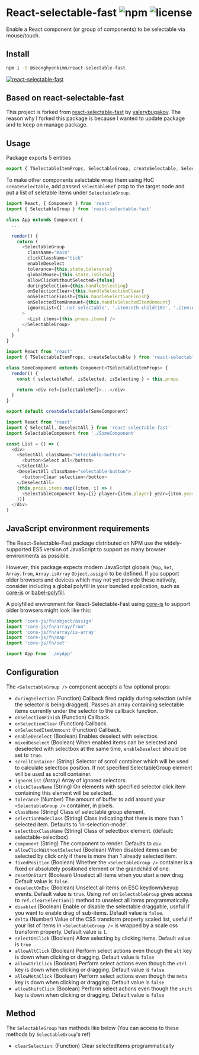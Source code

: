 # React-selectable-fast ![npm](https://img.shields.io/npm/v/react-selectable-fast.svg) ![license](https://img.shields.io/npm/l/react-selectable-fast.svg)

Enable a React component (or group of components) to be selectable via mouse/touch.

## Install

```sh
npm i -S @seonghyenkimm/react-selectable-fast
```

[![react-selectable-fast](https://nodei.co/npm/react-selectable-fast.png?downloads=true&downloadRank=true&stars=true)](https://nodei.co/npm/react-selectable-fast/)

## Based on react-selectable-fast

This project is forked from [react-selectable-fast](https://github.com/valerybugakov/react-selectable-fast) by [valerybugakov](https://github.com/valerybugakov). The reason why I forked this package is because I wanted to update package and to keep on manage package.

## Usage

Package exports 5 entities

```ts
export { TSelectableItemProps, SelectableGroup, createSelectable, SelectAll, DeselectAll }
```

To make other components selectable wrap them using HoC `createSelectable`, add passed `selectableRef` prop to the target node and put a list of seletable items under `SelectableGroup`.

```ts
import React, { Component } from 'react'
import { SelectableGroup } from 'react-selectable-fast'

class App extends Component {
  ...

  render() {
    return (
      <SelectableGroup
        className="main"
        clickClassName="tick"
        enableDeselect
        tolerance={this.state.tolerance}
        globalMouse={this.state.isGlobal}
        allowClickWithoutSelected={false}
        duringSelection={this.handleSelecting}
        onSelectionClear={this.handleSelectionClear}
        onSelectionFinish={this.handleSelectionFinish}
        onSelectedItemUnmount={this.handleSelectedItemUnmount}
        ignoreList={['.not-selectable', '.item:nth-child(10)', '.item:nth-child(27)']}
      >
        <List items={this.props.items} />
      </SelectableGroup>
    )
  }
}
```

```ts
import React from 'react'
import { TSelectableItemProps, createSelectable } from 'react-selectable-fast'

class SomeComponent extends Component<TSelectableItemProps> {
  render() {
    const { selectableRef, isSelected, isSelecting } = this.props

    return <div ref={selectableRef}>...</div>
  }
}

export default createSelectable(SomeComponent)
```

```ts
import React from 'react'
import { SelectAll, DeselectAll } from 'react-selectable-fast'
import SelectableComponent from './SomeComponent'

const List = () => (
  <div>
    <SelectAll className="selectable-button">
      <button>Select all</button>
    </SelectAll>
    <DeselectAll className="selectable-button">
      <button>Clear selection</button>
    </DeselectAll>
    {this.props.items.map((item, i) => (
      <SelectableComponent key={i} player={item.player} year={item.year} />
    ))}
  </div>
)
```

## JavaScript environment requirements

The React-Selectable-Fast package distributed on NPM use the widely-supported ES5
version of JavaScript to support as many browser environments as possible.

However, this package expects modern JavaScript globals (`Map`, `Set`,
`Array.from`, `Array.isArray` `Object.assign`) to be defined. If you support older browsers and
devices which may not yet provide these natively, consider including a global
polyfill in your bundled application, such as [core-js](https://github.com/zloirock/core-js) or
[babel-polyfill](https://babeljs.io/docs/usage/polyfill/).

A polyfilled environment for React-Selectable-Fast using [core-js](https://github.com/zloirock/core-js) to support older browsers
might look like this:

```ts
import 'core-js/fn/object/assign'
import 'core-js/fn/array/from'
import 'core-js/fn/array/is-array'
import 'core-js/fn/map'
import 'core-js/fn/set'

import App from './myApp'
```

## Configuration

The `<SelectableGroup />` component accepts a few optional props:

- `duringSelection` (Function) Callback fired rapidly during selection (while the selector is being dragged). Passes an array containing selectable items currently under the selector to the callback function.
- `onSelectionFinish` (Function) Callback.
- `onSelectionClear` (Function) Callback.
- `onSelectedItemUnmount` (Function) Callback.
- `enableDeselect` (Boolean) Enables deselect with selectbox.
- `mixedDeselect` (Boolean) When enabled items can be selected and deselected with selectbox at the same time, `enableDeselect` should be set to `true`.
- `scrollContainer` (String) Selector of scroll container which will be used to calculate selectbox position. If not specified SelectableGroup element will be used as scroll container.
- `ignoreList` (Array) Array of ignored selectors.
- `clickClassName` (String) On elements with specified selector click item containing this element will be selected.
- `tolerance` (Number) The amount of buffer to add around your `<SelectableGroup />` container, in pixels.
- `className` (String) Class of selectable group element.
- `selectionModeClass` (String) Class indicating that there is more than 1 selected item. Defaults to 'in-selection-mode'.
- `selectboxClassName` (String) Class of selectbox element. (default: selectable-selectbox)
- `component` (String) The component to render. Defaults to `div`.
- `allowClickWithoutSelected` (Boolean) When disabled items can be selected by click only if there is more than 1 already selected item.
- `fixedPosition` (Boolean) Whether the `<SelectableGroup />` container is a fixed or absolutely positioned element or the grandchild of one.
- `resetOnStart` (Boolean) Unselect all items when you start a new drag. Default value is `false`.
- `deselectOnEsc` (Boolean) Unselect all items on ESC keydown/keyup events. Default value is `true`. Using `ref` on `SelectableGroup` gives access to `ref.clearSelection()` method to unselect all items programmatically.
- `disabled` (Boolean) Enable or disable the selectable draggable, useful if you want to enable drag of sub-items. Default value is `false`.
- `delta` (Number) Value of the CSS transform property scaled list, useful if your list of items in `<SelectableGroup />` is wrapped by a scale css transform property. Default value is `1`.
- `selectOnClick` (Boolean) Allow selecting by clicking items. Default value is `true`
- `allowAltClick` (Boolean) Perform select actions even though the `alt` key is down when clicking or dragging. Default value is `false`
- `allowCtrlClick` (Boolean) Perform select actions even though the `ctrl` key is down when clicking or dragging. Default value is `false`
- `allowMetaClick` (Boolean) Perform select actions even though the `meta` key is down when clicking or dragging. Default value is `false`
- `allowShiftClick` (Boolean) Perform select actions even though the `shift` key is down when clicking or dragging. Default value is `false`

## Method

The `SelectableGroup` has methods like below (You can access to these methods by `SelectableGroup`'s ref)

- `clearSelection`: (Function) Clear selectedItems programmatically
